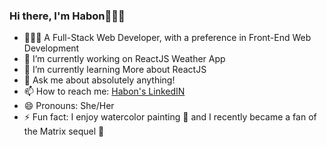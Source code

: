 ### Hi there, I'm Habon🧏🏽‍♀️
- 👩🏾‍💻  A Full-Stack Web Developer, with a preference in Front-End Web Development
- 🔭  I’m currently working on ReactJS Weather App
- 🌱  I’m currently learning More about ReactJS 
- 💬  Ask me about absolutely anything!
- 📫  How to reach me: [Habon's LinkedIN](https://www.linkedin.com/in/habon-h/)
- 😄  Pronouns: She/Her
- ⚡ Fun fact: I enjoy watercolor painting 🎨 and I recently became a fan of the Matrix sequel 👾
